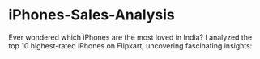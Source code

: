 # iPhones-Sales-Analysis
Ever wondered which iPhones are the most loved in India? I analyzed the top 10 highest-rated iPhones on Flipkart, uncovering fascinating insights:
